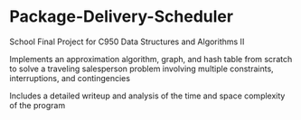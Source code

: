 # Package-Delivery-Scheduler
School Final Project for C950 Data Structures and Algorithms II

Implements an approximation algorithm, graph, and hash table from scratch to solve a traveling salesperson problem involving multiple constraints, interruptions, and contingencies

Includes a detailed writeup and analysis of the time and space complexity of the program
